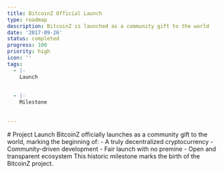 ```yaml
---
title: BitcoinZ Official Launch
type: roadmap
description: BitcoinZ is launched as a community gift to the world
date: '2017-09-26'
status: completed
progress: 100
priority: high
icon: ''
tags:
  - |-
    Launch
                
                
  - |-
    Milestone
                
                
---
```


<p># Project Launch BitcoinZ officially launches as a community gift to the world, marking the beginning of: - A truly decentralized cryptocurrency - Community-driven development - Fair launch with no premine - Open and transparent ecosystem This historic milestone marks the birth of the BitcoinZ project.</p>